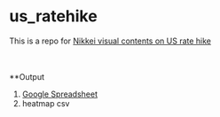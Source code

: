 # us_ratehike

This is a repo for [Nikkei visual contents on US rate hike](https://vdata.nikkei.com/newsgraphics/us-raterise-2022/)<br><br><br>

**Output<br>
1. [Google Spreadsheet](https://docs.google.com/spreadsheets/d/1HazgrF9r9W8NMtnsLE5C21I9eohHz37tlFx6i6yfLlc/edit#gid=743345760)<br>
2. heatmap csv
